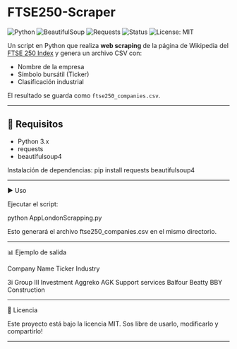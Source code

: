 # FTSE250-Scraper

![Python](https://img.shields.io/badge/Python-3.8%2B-blue)
![BeautifulSoup](https://img.shields.io/badge/BeautifulSoup-✓-green)
![Requests](https://img.shields.io/badge/Requests-✓-yellow)
![Status](https://img.shields.io/badge/Scraper-Working-brightgreen)
![License: MIT](https://img.shields.io/badge/License-MIT-blue.svg)

Un script en Python que realiza **web scraping** de la página de Wikipedia del [FTSE 250 Index](https://en.wikipedia.org/wiki/FTSE_250_Index) y genera un archivo CSV con:

- Nombre de la empresa  
- Símbolo bursátil (Ticker)  
- Clasificación industrial  

El resultado se guarda como `ftse250_companies.csv`.

---

## 🚀 Requisitos

- Python 3.x  
- requests  
- beautifulsoup4  

Instalación de dependencias:
pip install requests beautifulsoup4


---

▶️ Uso

Ejecutar el script:

python AppLondonScrapping.py

Esto generará el archivo ftse250_companies.csv en el mismo directorio.


---

📊 Ejemplo de salida

Company Name	Ticker	Industry

3i Group	III	Investment
Aggreko	AGK	Support services
Balfour Beatty	BBY	Construction



---

📜 Licencia

Este proyecto está bajo la licencia MIT.
Sos libre de usarlo, modificarlo y compartirlo!

---
